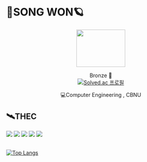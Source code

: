 <h1>🚀SONG WON🪐</h1>
<div align="center">
 <img src="https://user-images.githubusercontent.com/65889472/166927537-8cf6708e-b26b-4854-a468-a2c4bb76a1ee.gif" width="130" height="100"/>
 
 Bronze 🍂
<br> [![Solved.ac
프로필](http://mazassumnida.wtf/api/mini/generate_badge?boj=songwon01)](https://solved.ac/songwon01)</br>

💻Computer Engineering , CBNU
</div>
<div align = "left">
 <h2>🛰️THEC</h2>
<img src="https://img.shields.io/badge/C/C++-0F2346?style=for-the-badge&logo=c%2B%2B&logoColor=A8B9CC">
<img src="https://img.shields.io/badge/PYTHON-0F2346?style=for-the-badge&logo=python&logoColor=3776AB"> 
<img src="https://img.shields.io/badge/HTML5-0F2346?style=for-the-badge&logo=html5&logoColor=E34F26"> 
<img src="https://img.shields.io/badge/CSS3-0F2346?style=for-the-badge&logo=css3&logoColor=1572B6"> 
<img src="https://img.shields.io/badge/JAVASCRIPT-0F2346?style=for-the-badge&logo=javascript&logoColor=F7DF1E"> 

<br> [![Top Langs](https://github-readme-stats.vercel.app/api/top-langs/?username=songwon0327)](https://github.com/songwon0327/github-readme-stats) </br>
</div>
